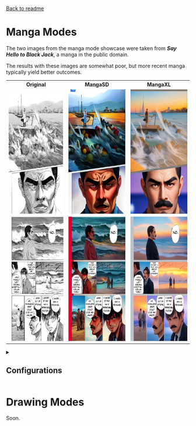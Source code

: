 [Back to readme](README.md)
# Manga Modes
The two images from the manga mode showcase were taken from ***Say Hello to Black Jack***, a manga in the public domain.

The results with these images are somewhat poor, but more recent manga typically yield better outcomes.
<table class="center">
    <tr style="font-weight: bolder;text-align:center;">
        <td>Original</td>
        <td>MangaSD</td>
        <td>MangaXL</td>
    </tr>
  <tr>
    <td>
        <img src="media\MangaMode\input\0.jpg" width="250" height="340">
    </td>
    <td>
        <img src="media\MangaMode\SD\0.jpg" width="250" height="340">
    </td>
    <td>
        <img src="media\MangaMode\XL\0.jpg" width="250" height="340">
    </td>
  </tr>


  <tr>
    <td>
        <img src="media\MangaMode\input\1.jpg" width="250" height="340">
    </td>
    <td>
        <img src="media\MangaMode\SD\1.jpg" width="250" height="340">
    </td>
    <td>
        <img src="media\MangaMode\XL\1.jpg" width="250" height="340">
    </td>
  </tr> 
  
</table>

<details>
<summary><h2>Configurations</h2></summary>

### MangaSD
* **Model**: [AOM3](https://huggingface.co/WarriorMama777/OrangeMixs/blob/main/Models/AbyssOrangeMix3/AOM3_orangemixs.safetensors)
* **VAE**: [stabilityai mse-840000-ema](https://huggingface.co/stabilityai/sd-vae-ft-mse-original/blob/main/vae-ft-mse-840000-ema-pruned.safetensors)
* **Clip Skip**: `2`

**ControlNet Configuration**

* **UNIT 1** : [control_v11p_sd15s2_lineart_anime](https://huggingface.co/lllyasviel/ControlNet-v1-1/blob/main/control_v11p_sd15s2_lineart_anime.pth) ([YAML](https://huggingface.co/lllyasviel/ControlNet-v1-1/blob/main/control_v11p_sd15s2_lineart_anime.yaml))
* **UNIT 2** : [control_v11p_sd15_softedge](https://huggingface.co/lllyasviel/ControlNet-v1-1/blob/main/control_v11p_sd15_softedge.pth) ([YAML](https://huggingface.co/lllyasviel/ControlNet-v1-1/blob/main/control_v11p_sd15_softedge.yaml))

**Inference Configuration**

- [ ] Enable controlnet lowvram
- [ ] Keep original picture size
- [x] Use interrogation
- [ ] Include metadata
- [x] Use YoloV8 segmentation
* **YoloV8 ONNX Model** : [manga_model](https://huggingface.co/kitsumed/yolov8m_seg-speech-bubble/blob/main/model_dynamic.onnx)
* **Seed** : `100`
* **Sampler** : Euler
* **Steps** : `12`

### MangaXL
* **Model**: [AbyssOrange XL Else](https://civitai.com/models/356201/abyssorange-xl-else)
* **VAE**: None
* **Clip Skip**: `2`

**ControlNet Configuration**

* **UNIT 1** : [MistoLine_rank256](https://huggingface.co/TheMistoAI/MistoLine/blob/main/mistoLine_rank256.safetensors)
* **UNIT 2** : [MistoLine_rank256](https://huggingface.co/TheMistoAI/MistoLine/blob/main/mistoLine_rank256.safetensors)

**Inference Configuration**

- [ ] Enable controlnet lowvram
- [ ] Keep original picture size
- [x] Use interrogation
- [ ] Include metadata
- [x] Use YoloV8 segmentation
* **YoloV8 ONNX Model** : [manga_model](https://huggingface.co/kitsumed/yolov8m_seg-speech-bubble/blob/main/model_dynamic.onnx)
* **Seed** : `100`
* **Sampler** : **Euler**
* **Steps** : `12`
</details>

# Drawing Modes
Soon.
